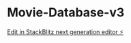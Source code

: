 # Movie-Database-v3

[Edit in StackBlitz next generation editor ⚡️](https://stackblitz.com/~/github.com/Muruvvetbati/Movie-Database-v3)
